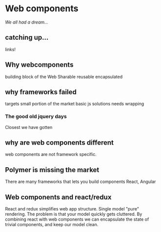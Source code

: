 # Web components
*We all had a dream...*

## catching up...
links!

## Why webcomponents
building block of the Web
Sharable
reusable
encapsulated

## why frameworks failed

targets small portion of the market
basic js solutions needs wrapping

### The good old jquery days
Closest we have gotten


## why are web components different
web components are not framework specific.


## Polymer is missing the market
There are many frameworks that lets you build components
React, Angular


## Web components and react/redux
React and redux simplifies web app structure.
Single model "pure" rendering.
The problem is that your model quickly gets cluttered.
By combining react with web components we can encapsulate the state of trivial components, and keep our model clean.
  
